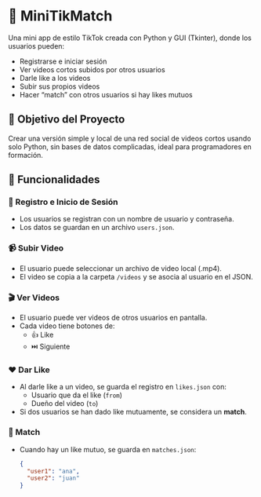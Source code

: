 # 🎥 MiniTikMatch

Una mini app de estilo TikTok creada con Python y GUI (Tkinter), donde los usuarios pueden:

- Registrarse e iniciar sesión
- Ver videos cortos subidos por otros usuarios
- Darle like a los videos
- Subir sus propios videos
- Hacer “match” con otros usuarios si hay likes mutuos

## 🚀 Objetivo del Proyecto

Crear una versión simple y local de una red social de videos cortos usando solo Python, sin bases de datos complicadas, ideal para programadores en formación.


## 🧩 Funcionalidades

### 👤 Registro e Inicio de Sesión
- Los usuarios se registran con un nombre de usuario y contraseña.
- Los datos se guardan en un archivo `users.json`.

### 📹 Subir Video
- El usuario puede seleccionar un archivo de video local (.mp4).
- El video se copia a la carpeta `/videos` y se asocia al usuario en el JSON.

### 🎬 Ver Videos
- El usuario puede ver videos de otros usuarios en pantalla.
- Cada video tiene botones de:
  - 👍 Like
  - ⏭️ Siguiente

### ❤️ Dar Like
- Al darle like a un video, se guarda el registro en `likes.json` con:
  - Usuario que da el like (`from`)
  - Dueño del video (`to`)
- Si dos usuarios se han dado like mutuamente, se considera un **match**.

### 🔁 Match
- Cuando hay un like mutuo, se guarda en `matches.json`:
  ```json
  {
    "user1": "ana",
    "user2": "juan"
  }
